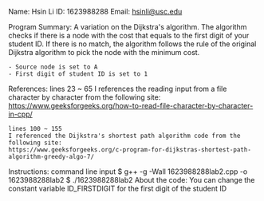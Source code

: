 Name: Hsin Li
ID: 1623988288
Email: hsinli@usc.edu

Program Summary:
    A variation on the Dijkstra's algorithm. The algorithm checks if there is a node with the cost
    that equals to the first digit of your student ID. If there is no match, the algorithm follows
    the rule of the original Dijkstra algorithm to pick the node with the minimum cost.

    - Source node is set to A
    - First digit of student ID is set to 1


References:
    lines 23 ~ 65
    I references the reading input from a file character by character from the following site:
    https://www.geeksforgeeks.org/how-to-read-file-character-by-character-in-cpp/

    lines 100 ~ 155
    I referenced the Dijkstra's shortest path algorithm code from the following site:
    https://www.geeksforgeeks.org/c-program-for-dijkstras-shortest-path-algorithm-greedy-algo-7/


Instructions:
command line input
    $ g++ -g -Wall 1623988288lab2.cpp -o 1623988288lab2
    $ ./1623988288lab2
About the code:
    You can change the constant variable ID_FIRSTDIGIT for the first digit of the student ID